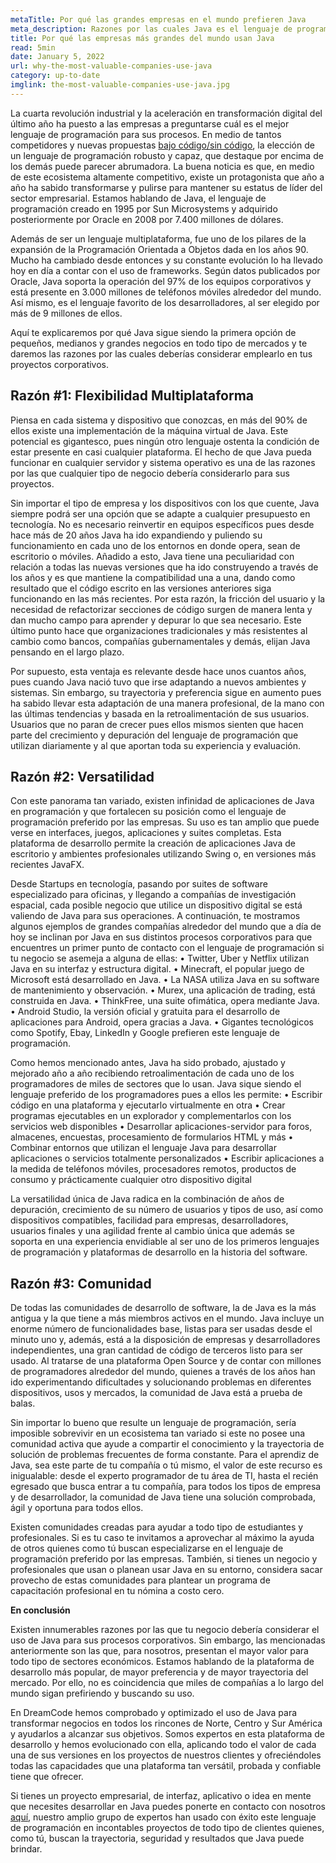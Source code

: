 ```yaml
---
metaTitle: Por qué las grandes empresas en el mundo prefieren Java
meta_description: Razones por las cuales Java es el lenguaje de programación de las grandes compañías alrededor del mundo y por qué deberías emplearlo.
title: Por qué las empresas más grandes del mundo usan Java
read: 5min
date: January 5, 2022
url: why-the-most-valuable-companies-use-java
category: up-to-date
imglink: the-most-valuable-companies-use-java.jpg
---
```


La cuarta revolución industrial y la aceleración en transformación digital del último año ha puesto a las empresas a preguntarse cuál es el mejor lenguaje de programación para sus procesos. En medio de tantos competidores y nuevas propuestas [bajo código/sin código](https://www.dreamcodesoft.com/es/blog/the-risks-of-developing-in-no-code-tools), la elección de un lenguaje de programación robusto y capaz, que destaque por encima de los demás puede parecer abrumadora. La buena noticia es que, en medio de este ecosistema altamente competitivo, existe un protagonista que año a año ha sabido transformarse y pulirse para mantener su estatus de líder del sector empresarial. Estamos hablando de Java, el lenguaje de programación creado en 1995 por Sun Microsystems y adquirido posteriormente por Oracle en 2008 por 7.400 millones de dólares.

Además de ser un lenguaje multiplataforma, fue uno de los pilares de la expansión de la Programación Orientada a Objetos dada en los años 90. Mucho ha cambiado desde entonces y su constante evolución lo ha llevado hoy en día a contar con el uso de frameworks. Según datos publicados por Oracle, Java soporta la operación del 97% de los equipos corporativos y está presente en 3.000 millones de teléfonos móviles alrededor del mundo. Así mismo, es el lenguaje favorito de los desarrolladores, al ser elegido por más de 9 millones de ellos.

Aquí te explicaremos por qué Java sigue siendo la primera opción de pequeños, medianos y grandes negocios en todo tipo de mercados y te daremos las razones por las cuales deberías considerar emplearlo en tus proyectos corporativos.

## Razón #1: Flexibilidad Multiplataforma

Piensa en cada sistema y dispositivo que conozcas, en más del 90% de ellos existe una implementación de la máquina virtual de Java. Este potencial es gigantesco, pues ningún otro lenguaje ostenta la condición de estar presente en casi cualquier plataforma. El hecho de que Java pueda funcionar en cualquier servidor y sistema operativo es una de las razones por las que cualquier tipo de negocio debería considerarlo para sus proyectos.

Sin importar el tipo de empresa y los dispositivos con los que cuente, Java siempre podrá ser una opción que se adapte a cualquier presupuesto en tecnología. No es necesario reinvertir en equipos específicos pues desde hace más de 20 años Java ha ido expandiendo y puliendo su funcionamiento en cada uno de los entornos en donde opera, sean de escritorio o móviles. Añadido a esto, Java tiene una peculiaridad con relación a todas las nuevas versiones que ha ido construyendo a través de los años y es que mantiene la compatibilidad una a una, dando como resultado que el código escrito en las versiones anteriores siga funcionando en las más recientes. Por esta razón, la fricción del usuario y la necesidad de refactorizar secciones de código surgen de manera lenta y dan mucho campo para aprender y depurar lo que sea necesario. Este último punto hace que organizaciones tradicionales y más resistentes al cambio como bancos, compañías gubernamentales y demás, elijan Java pensando en el largo plazo.

Por supuesto, esta ventaja es relevante desde hace unos cuantos años, pues cuando Java nació tuvo que irse adaptando a nuevos ambientes y sistemas. Sin embargo, su trayectoria y preferencia sigue en aumento pues ha sabido llevar esta adaptación de una manera profesional, de la mano con las últimas tendencias y basada en la retroalimentación de sus usuarios. Usuarios que no paran de crecer pues ellos mismos sienten que hacen parte del crecimiento y depuración del lenguaje de programación que utilizan diariamente y al que aportan toda su experiencia y evaluación.

## Razón #2: Versatilidad

Con este panorama tan variado, existen infinidad de aplicaciones de Java en programación y que fortalecen su posición como el lenguaje de programación preferido por las empresas. Su uso es tan amplio que puede verse en interfaces, juegos, aplicaciones y suites completas. Esta plataforma de desarrollo permite la creación de aplicaciones Java de escritorio y ambientes profesionales utilizando Swing o, en versiones más recientes JavaFX.

Desde Startups en tecnología, pasando por suites de software especializado para oficinas, y llegando a compañías de investigación espacial, cada posible negocio que utilice un dispositivo digital se está valiendo de Java para sus operaciones. A continuación, te mostramos algunos ejemplos de grandes compañías alrededor del mundo que a día de hoy se inclinan por Java en sus distintos procesos corporativos para que encuentres un primer punto de contacto con el lenguaje de programación si tu negocio se asemeja a alguna de ellas:
• Twitter, Uber y Netflix utilizan Java en su interfaz y estructura digital.
• Minecraft, el popular juego de Microsoft está desarrollado en Java.
• La NASA utiliza Java en su software de mantenimiento y observación.
• Murex, una aplicación de trading, está construida en Java.
• ThinkFree, una suite ofimática, opera mediante Java.
• Android Studio, la versión oficial y gratuita para el desarrollo de aplicaciones para Android, opera gracias a Java.
• Gigantes tecnológicos como Spotify, Ebay, LinkedIn y Google prefieren este lenguaje de programación.

Como hemos mencionado antes, Java ha sido probado, ajustado y mejorado año a año recibiendo retroalimentación de cada uno de los programadores de miles de sectores que lo usan. Java sique siendo el lenguaje preferido de los programadores pues a ellos les permite:
• Escribir código en una plataforma y ejecutarlo virtualmente en otra
• Crear programas ejecutables en un explorador y complementarlos con los servicios web disponibles
• Desarrollar aplicaciones-servidor para foros, almacenes, encuestas, procesamiento de formularios HTML y más
• Combinar entornos que utilizan el lenguaje Java para desarrollar aplicaciones o servicios totalmente personalizados
• Escribir aplicaciones a la medida de teléfonos móviles, procesadores remotos, productos de consumo y prácticamente cualquier otro dispositivo digital

La versatilidad única de Java radica en la combinación de años de depuración, crecimiento de su número de usuarios y tipos de uso, así como dispositivos compatibles, facilidad para empresas, desarrolladores, usuarios finales y una agilidad frente al cambio única que además se soporta en una experiencia envidiable al ser uno de los primeros lenguajes de programación y plataformas de desarrollo en la historia del software.

## Razón #3: Comunidad

De todas las comunidades de desarrollo de software, la de Java es la más antigua y la que tiene a más miembros activos en el mundo. Java incluye un enorme número de funcionalidades base, listas para ser usadas desde el minuto uno y, además, está a la disposición de empresas y desarrolladores independientes, una gran cantidad de código de terceros listo para ser usado. Al tratarse de una plataforma Open Source y de contar con millones de programadores alrededor del mundo, quienes a través de los años han ido experimentando dificultades y solucionando problemas en diferentes dispositivos, usos y mercados, la comunidad de Java está a prueba de balas.

Sin importar lo bueno que resulte un lenguaje de programación, sería imposible sobrevivir en un ecosistema tan variado si este no posee una comunidad activa que ayude a compartir el conocimiento y la trayectoria de solución de problemas frecuentes de forma constante. Para el aprendiz de Java, sea este parte de tu compañía o tú mismo, el valor de este recurso es inigualable: desde el experto programador de tu área de TI, hasta el recién egresado que busca entrar a tu compañía, para todos los tipos de empresa y de desarrollador, la comunidad de Java tiene una solución comprobada, ágil y oportuna para todos ellos.

Existen comunidades creadas para ayudar a todo tipo de estudiantes y profesionales. Si es tu caso te invitamos a aprovechar al máximo la ayuda de otros quienes como tú buscan especializarse en el lenguaje de programación preferido por las empresas. También, si tienes un negocio y profesionales que usan o planean usar Java en su entorno, considera sacar provecho de estas comunidades para plantear un programa de capacitación profesional en tu nómina a costo cero.

**En conclusión**

Existen innumerables razones por las que tu negocio debería considerar el uso de Java para sus procesos corporativos. Sin embargo, las mencionadas anteriormente son las que, para nosotros, presentan el mayor valor para todo tipo de sectores económicos. Estamos hablando de la plataforma de desarrollo más popular, de mayor preferencia y de mayor trayectoria del mercado. Por ello, no es coincidencia que miles de compañías a lo largo del mundo sigan prefiriendo y buscando su uso.

En DreamCode hemos comprobado y optimizado el uso de Java para transformar negocios en todos los rincones de Norte, Centro y Sur América y ayudarlos a alcanzar sus objetivos. Somos expertos en esta plataforma de desarrollo y hemos evolucionado con ella, aplicando todo el valor de cada una de sus versiones en los proyectos de nuestros clientes y ofreciéndoles todas las capacidades que una plataforma tan versátil, probada y confiable tiene que ofrecer.

Si tienes un proyecto empresarial, de interfaz, aplicativo o idea en mente que necesites desarrollar en Java puedes ponerte en contacto con nosotros [aquí](https://www.dreamcodesoft.com/es/contact), nuestro amplio grupo de expertos han usado con éxito este lenguaje de programación en incontables proyectos de todo tipo de clientes quienes, como tú, buscan la trayectoria, seguridad y resultados que Java puede brindar.
